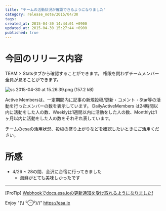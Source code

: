 ```yaml
---
title: "チームの活動状況が確認できるようになりました"
category: release_note/2015/04/30
tags: 
created_at: 2015-04-30 14:44:01 +0900
updated_at: 2015-04-30 15:27:44 +0900
published: true
---
```


# 今回のリリース内容


TEAM > Statsタブから確認することができます。
権限を問わずチームメンバー全員が見ることができます。


![ss 2015-04-30 at 15.26.39.png (157.2 kB)](https://img.esa.io/uploads/production/attachments/105/2015/04/30/1/c31a10c3-be3e-4964-abb1-6ed014d2c1c3.png)


Active Membersは、一定期間内に記事の新規投稿/更新・コメント・Star等の活動を行ったメンバーの数を表示しています。
DailyActiveMembers は24時間以内に活動をした人の数、Weeklyは1週間以内に活動をした人の数、Monthlyは1ヶ月以内に活動をした人の数をそれぞれ表しています。

チームのesaの活用状況、投稿の盛り上がりなどを確認したいときにご活用ください。

# 所感
- 4/26 ~ 28の間、金沢に合宿に行ってきました
    - 海鮮がとても美味しかったです

---
[ProTip] [Webhookでdocs.esa.ioの更新通知を受け取れるようになりました!](/posts/73) 

Enjoy "(\\( ⁰⊖⁰)/)"
https://esa.io

